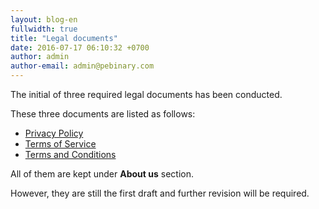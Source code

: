 ```yaml
---
layout: blog-en
fullwidth: true
title: "Legal documents"
date: 2016-07-17 06:10:32 +0700
author: admin
author-email: admin@pebinary.com
---
```

The initial of three required legal documents has been conducted.

These three documents are listed as follows:

- [Privacy Policy]
- [Terms of Service]
- [Terms and Conditions]

All of them are kept under __About us__ section.

<!--more-->

However, they are still the first draft and further revision will be required.

[Privacy Policy]: /about/privacy.html
[Terms of Service]: /about/terms.html
[Terms and Conditions]: /about/tos.html
